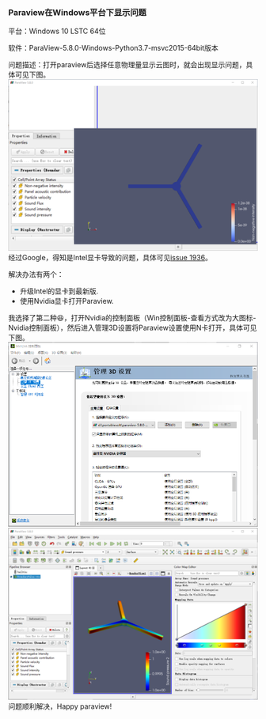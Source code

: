 ### Paraview在Windows平台下显示问题

平台：Windows 10 LSTC 64位

软件：ParaView-5.8.0-Windows-Python3.7-msvc2015-64bit版本

问题描述：打开paraview后选择任意物理量显示云图时，就会出现显示问题，具体可见下图。
![](/images/paraview_windows_display_issue/display_issue.png)
经过Google，得知是Intel显卡导致的问题，具体可见[issue 1936](https://gitlab.kitware.com/paraview/paraview/issues/19364)。

解决办法有两个：
* 升级Intel的显卡到最新版.
* 使用Nvidia显卡打开Paraview.
  
我选择了第二种:laughing:，打开Nvidia的控制面板（Win控制面板-查看方式改为大图标-Nvidia控制面板），然后进入管理3D设置将Paraview设置使用N卡打开，具体可见下图。
![](/images/paraview_windows_display_issue/nvidia_setting.png)
![](/images/paraview_windows_display_issue/ok.png)
问题顺利解决，Happy paraview!